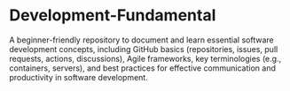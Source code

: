 # Development-Fundamental
A beginner-friendly repository to document and learn essential software development concepts, including GitHub basics (repositories, issues, pull requests, actions, discussions), Agile frameworks, key terminologies (e.g., containers, servers), and best practices for effective communication and productivity in software development.
